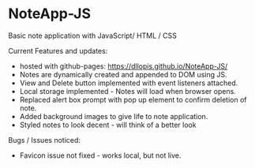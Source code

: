 # NoteApp-JS
Basic note application with JavaScript/ HTML / CSS

Current Features and updates:
* hosted with github-pages: https://dllopis.github.io/NoteApp-JS/
* Notes are dynamically created and appended to DOM using JS.
* View and Delete button implemented with event listeners attached.
* Local storage implemented - Notes will load when browser opens.
* Replaced alert box prompt with pop up element to confirm deletion of note.
* Added background images to give life to note application.
* Styled notes to look decent - will think of a better look

Bugs / Issues noticed:
* Favicon issue not fixed - works local, but not live.